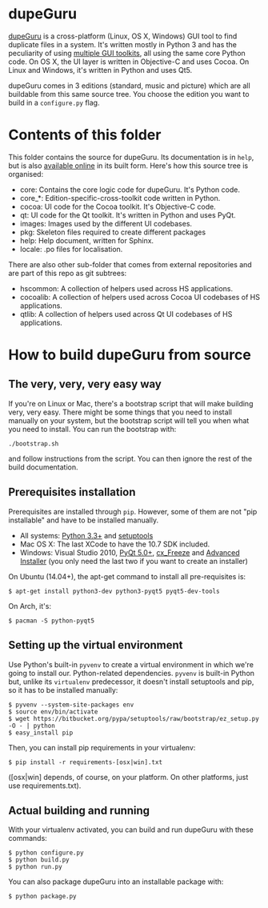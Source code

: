 # dupeGuru

[dupeGuru][dupeguru] is a cross-platform (Linux, OS X, Windows) GUI tool to find duplicate files in
a system. It's written mostly in Python 3 and has the peculiarity of using
[multiple GUI toolkits][cross-toolkit], all using the same core Python code. On OS X, the UI layer
is written in Objective-C and uses Cocoa. On Linux and Windows, it's written in Python and uses Qt5.

dupeGuru comes in 3 editions (standard, music and picture) which are all buildable from this same
source tree. You choose the edition you want to build in a ``configure.py`` flag.

# Contents of this folder

This folder contains the source for dupeGuru. Its documentation is in ``help``, but is also
[available online][documentation] in its built form. Here's how this source tree is organised:

* core: Contains the core logic code for dupeGuru. It's Python code.
* core_*: Edition-specific-cross-toolkit code written in Python.
* cocoa: UI code for the Cocoa toolkit. It's Objective-C code.
* qt: UI code for the Qt toolkit. It's written in Python and uses PyQt.
* images: Images used by the different UI codebases.
* pkg: Skeleton files required to create different packages
* help: Help document, written for Sphinx.
* locale: .po files for localisation.

There are also other sub-folder that comes from external repositories and are part of this repo as
git subtrees:

* hscommon: A collection of helpers used across HS applications.
* cocoalib: A collection of helpers used across Cocoa UI codebases of HS applications.
* qtlib: A collection of helpers used across Qt UI codebases of HS applications.

# How to build dupeGuru from source

## The very, very, very easy way

If you're on Linux or Mac, there's a bootstrap script that will make building very, very easy. There
might be some things that you need to install manually on your system, but the bootstrap script will
tell you when what you need to install. You can run the bootstrap with:

    ./bootstrap.sh

and follow instructions from the script. You can then ignore the rest of the build documentation.

## Prerequisites installation

Prerequisites are installed through `pip`. However, some of them are not "pip installable" and have
to be installed manually.

* All systems: [Python 3.3+][python] and [setuptools][setuptools]
* Mac OS X: The last XCode to have the 10.7 SDK included.
* Windows: Visual Studio 2010, [PyQt 5.0+][pyqt], [cx_Freeze][cxfreeze] and
  [Advanced Installer][advinst] (you only need the last two if you want to create an installer)

On Ubuntu (14.04+), the apt-get command to install all pre-requisites is:

    $ apt-get install python3-dev python3-pyqt5 pyqt5-dev-tools

On Arch, it's:

    $ pacman -S python-pyqt5

## Setting up the virtual environment

Use Python's built-in `pyvenv` to create a virtual environment in which we're going to install our.
Python-related dependencies. `pyvenv` is built-in Python but, unlike its `virtualenv` predecessor,
it doesn't install setuptools and pip, so it has to be installed manually:

    $ pyvenv --system-site-packages env
    $ source env/bin/activate
    $ wget https://bitbucket.org/pypa/setuptools/raw/bootstrap/ez_setup.py -O - | python
    $ easy_install pip

Then, you can install pip requirements in your virtualenv:

    $ pip install -r requirements-[osx|win].txt
    
([osx|win] depends, of course, on your platform. On other platforms, just use requirements.txt).

## Actual building and running

With your virtualenv activated, you can build and run dupeGuru with these commands:

    $ python configure.py
    $ python build.py
    $ python run.py

You can also package dupeGuru into an installable package with:
    
    $ python package.py

[dupeguru]: http://www.hardcoded.net/dupeguru/
[cross-toolkit]: http://www.hardcoded.net/articles/cross-toolkit-software
[documentation]: http://www.hardcoded.net/dupeguru/help/en/
[python]: http://www.python.org/
[setuptools]: https://pypi.python.org/pypi/setuptools
[pyqt]: http://www.riverbankcomputing.com
[cxfreeze]: http://cx-freeze.sourceforge.net/
[advinst]: http://www.advancedinstaller.com
